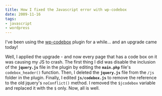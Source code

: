 ```yaml
---
title: How I fixed the Javascript error with wp-codebox
date: 2009-11-16
tags:
- javascript
- wordpress
---
```

I've been using the [wp-codebox](http://www.ericbess.com/ericblog/2008/03/03/wp-codebox/) plugin for a while... and an upgrade came today!

<!--more-->

Well, I applied the upgrade - and now every page that has a code box on it was causing my JS to crash.  The first thing I did was disable the inclusion of the **`jquery.js`** file in the plugin by editing the **`main.php`** file's `codebox_header()` function.  Then, I deleted the **`jquery.js`** file from the `/js` folder in the plugin.  Finally, I edited **`js/codebox.js`** to remove the reference to the old jquery's `noConflict()` method.  I removed the `$jcodebox` variable and replaced it with the `$` only.  Now, all is well.
